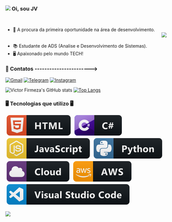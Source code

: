 ### <img src="https://user-images.githubusercontent.com/74038190/214644152-52f47eb3-5e31-4f47-8758-05c9468d5596.gif" width="25"> Oi, sou JV 
<br>

- 💬 A procura da primeira oportunidade na área de desenvolvimento. <div align="right">
  <img src="https://user-images.githubusercontent.com/74038190/216120974-24a76b31-7f39-41f1-a38f-b3c1377cc612.png" width="50">
</div>

- 📚 Estudante de ADS (Analise e Desenvolvimento de Sistemas).
- 🖥️ Apaixonado pelo mundo TECH!

### 📲 Contatos ----------------------->
[![Gmail](https://img.shields.io/badge/Gmail-D14836?style=for-the-badge&logo=gmail&logoColor=white)](mailto:jvfirmeza@gmail.com)
[![Telegram](https://img.shields.io/badge/Telegram-2CA5E0?style=for-the-badge&logo=telegram&logoColor=white)](https://t.me/victorfirmeza)
[![Instagram](https://img.shields.io/badge/Instagram-E4405F?style=for-the-badge&logo=instagram&logoColor=white)](https://www.instagram.com/victorfirmeza/)

![Victor Firmeza's GitHub stats](https://github-readme-stats.vercel.app/api?username=victorfirmeza&show_icons=true&theme=dracula)   [![Top Langs](https://github-readme-stats.vercel.app/api/top-langs/?username=victorfirmeza)](https://github.com/anuraghazra/github-readme-stats)

### 🖥️ Tecnologias que utilizo 🖥️
<div style="display: incline_block">
   <img src="https://raw.githubusercontent.com/8bithemant/8bithemant/master/svg/dev/languages/html.svg" alt="html" style="vertical-align:top; margin:4px">    
   <img src="https://raw.githubusercontent.com/8bithemant/8bithemant/master/svg/dev/languages/csharp.svg" alt="csharp" style="vertical-align:top; margin:4px">
   <img src="https://raw.githubusercontent.com/8bithemant/8bithemant/master/svg/dev/languages/js.svg" alt="js" style="vertical-align:top; margin:4px">
   <img src="https://raw.githubusercontent.com/8bithemant/8bithemant/master/svg/dev/languages/python.svg" alt="python" style="vertical-align:top; margin:4px">
   <img src="https://raw.githubusercontent.com/8bithemant/8bithemant/master/svg/dev/misc/cloud.svg" alt="cloud" style="vertical-align:top; margin:4px">
   <img src="https://raw.githubusercontent.com/8bithemant/8bithemant/master/svg/dev/services/aws.svg" alt="aws" style="vertical-align:top; margin:4px">
   <img src="https://raw.githubusercontent.com/8bithemant/8bithemant/master/svg/dev/tools/visualstudio_code.svg" alt="vscode" style="vertical-align:top; margin:4px">
</div><br>
<img src="https://user-images.githubusercontent.com/74038190/225813708-98b745f2-7d22-48cf-9150-083f1b00d6c9.gif" width="800">
<br><br>
